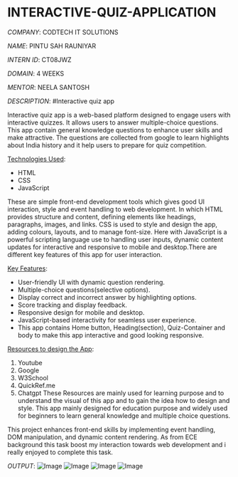 # INTERACTIVE-QUIZ-APPLICATION

*COMPANY*: CODTECH IT SOLUTIONS

*NAME*: PINTU SAH RAUNIYAR

*INTERN ID*: CT08JWZ

*DOMAIN*: 4 WEEKS

*MENTOR*: NEELA SANTOSH

*DESCRIPTION*:
#Interactive quiz app

Interactive quiz app is a web-based platform designed to engage users with interactive quizzes. It allows users to answer multiple-choice questions. This app contain general knowledge questions to enhance user skills and make attractive. The questions are collected from google to learn highlights about India history and it help users to prepare for quiz competition. 

<u>Technologies Used</u>:
- HTML
- CSS
- JavaScript

These are simple front-end development tools which gives good UI interaction, style and event handling to web development. In which HTML provides structure and content, defining elements like headings, paragraphs, images, and links. CSS is used to style and design the app, adding colours, layouts, and to manage font-size. Here with JavaScript is a powerful scripting language use to handling user inputs, dynamic content updates for interactive and responsive to mobile and desktop.There are different key features of this app for user interaction.

<u>Key Features</u>:
- User-friendly UI with dynamic question rendering.
- Multiple-choice questions(selective options).
- Display correct and incorrect answer by highlighting options.
- Score tracking and display feedback.
- Responsive design for mobile and desktop.
- JavaScript-based interactivity for seamless user experience.
- This app contains Home button, Heading(section), Quiz-Container and body to make this app interactive and good looking responsive.

<u>Resources to design the App</u>:
1. Youtube
2. Google
3. W3School
4. QuickRef.me
5. Chatgpt
These Resources are mainly used for learning purpose and to understand the visual of this app and to gain the idea how to design and style. This app mainly designed for education purpose and widely used for beginners to learn general knowledge and multiple choice questions. 

This project enhances front-end skills by implementing event handling, DOM manipulation, and dynamic content rendering. As from ECE background this task boost my interaction towards web development and i really enjoyed to complete this task.

*OUTPUT*:
![Image](https://github.com/user-attachments/assets/78f58913-cf87-4072-9ae0-ac253bf10854)
![Image](https://github.com/user-attachments/assets/108baf81-54fb-4b5c-a372-67d14f0395fe)
![Image](https://github.com/user-attachments/assets/e9eea026-51bb-44f1-ade8-f6c8e6a4933f)
![Image](https://github.com/user-attachments/assets/ed26a944-dc6c-4fdb-8ffa-47a6f1941ef7)
